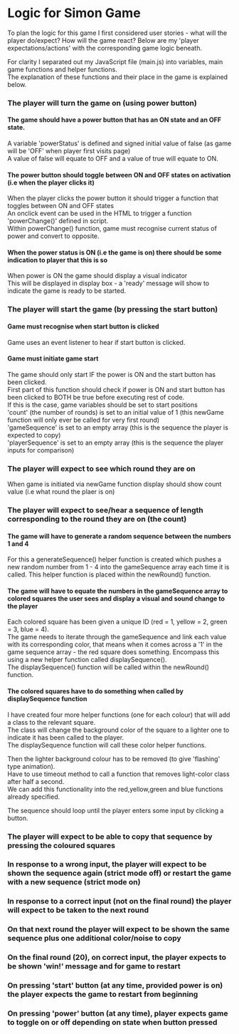 # Logic for Simon Game
To plan the logic for this game I first considered user stories - what will the player do/expect? How will the game react?
Below are my 'player expectations/actions' with the corresponding game logic beneath.

For clarity I separated out my JavaScript file (main.js) into variables, main game functions and helper functions.<br>
The explanation of these functions and their place in the game is explained below.

### The player will turn the game on (using power button)
#### The game should have a power button that has an ON state and an OFF state.
A variable 'powerStatus' is defined and signed initial value of false (as game will be 'OFF' when player first visits page)<br>
A value of false will equate to OFF and a value of true will equate to ON.

#### The power button should toggle between ON and OFF states on activation (i.e when the player clicks it)
When the player clicks the power button it should trigger a function that toggles between ON and OFF states<br>
An onclick event can be used in the HTML to trigger a function 'powerChange()' defined in script.<br>
Within powerChange() function, game must recognise current status of power and convert to opposite.

#### When the power status is ON (i.e the game is on) there should be some indication to player that this is so
When power is ON the game should display a visual indicator<br>
This will be displayed in display box - a 'ready' message will show to indicate the game is ready to be started.

### The player will start the game (by pressing the start button)
#### Game must recognise when start button is clicked
Game uses an event listener to hear if start button is clicked. 

#### Game must initiate game start
The game should only start IF the power is ON and the start button has been clicked.<br>
First part of this function should check if power is ON and start button has been clicked to BOTH be true before executing rest of code.<br>
If this is the case, game variables should be set to start positions <br>
'count' (the number of rounds) is set to an initial value of 1 (this newGame function will only ever be called for very first round)<br>
'gameSequence' is set to an empty array (this is the sequence the player is expected to copy)<br>
'playerSequence' is set to an empty array (this is the sequence the player inputs for comparison)<br>

### The player will expect to see which round they are on
When game is initiated via newGame function display should show count value (i.e what round the plaer is on)

### The player will expect to see/hear a sequence of length corresponding to the round they are on (the count)
#### The game will have to generate a random sequence between the numbers 1 and 4
For this a generateSequence() helper function is created which pushes a new random number from 1 - 4 into the gameSequence array
each time it is called. This helper function is placed within the newRound() function.

#### The game will have to equate the numbers in the gameSequence array to colored squares the user sees and display a visual and sound change to the player
Each colored square has been given a unique ID (red = 1, yellow = 2, green = 3, blue = 4). <br>
The game needs to iterate through the gameSequence and link each value with its corresponding color, that means when it comes across a '1'
in the game sequence array - the red square does something. Encompass this using a new helper function called displaySequence().<br>
The displaySequence() function will be called within the newRound() function.

#### The colored squares have to do something when called by displaySequence function
I have created four more helper functions (one for each colour) that will add a class to the relevant square.<br>
The class will change the background color of the square to a lighter one to indicate it has been called to the player.<br>
The displaySequence function will call these color helper functions.<br>

Then the lighter background colour has to be removed (to give 'flashing' type animation).<br>
Have to use timeout method to call a function that removes light-color class after half a second.<br>
We can add this functionality into the red,yellow,green and blue functions already specified.<br>

The sequence should loop until the player enters some input by clicking a button.<br>

### The player will expect to be able to copy that sequence by pressing the coloured squares
### In response to a wrong input, the player will expect to be shown the sequence again (strict mode off) or restart the game with a new sequence (strict mode on)
### In response to a correct input (not on the final round) the player will expect to be taken to the next round
### On that next round the player will expect to be shown the same sequence plus one additional color/noise to copy
### On the final round (20), on correct input, the player expects to be shown 'win!' message and for game to restart
### On pressing 'start' button (at any time, provided power is on) the player expects the game to restart from beginning
### On pressing 'power' button (at any time), player expects game to toggle on or off depending on state when button pressed